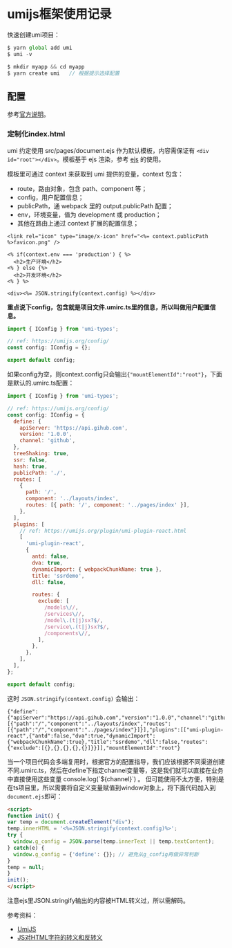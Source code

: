 # umijs框架使用记录

快速创建umi项目：
```JavaScript
$ yarn global add umi
$ umi -v

$ mkdir myapp && cd myapp
$ yarn create umi   // 根据提示选择配置
```

## 配置

参考[官方说明](https://umijs.org/zh-CN/docs/config)。

### 定制化index.html

umi 约定使用 src/pages/document.ejs 作为默认模板，内容需保证有 `<div id="root"></div>`。模板基于 ejs 渲染，参考 [ejs](https://github.com/mde/ejs) 的使用。

模板里可通过 context 来获取到 umi 提供的变量，context 包含：
* route，路由对象，包含 path、component 等；
* config，用户配置信息；
* publicPath，通 webpack 里的 output.publicPath 配置；
* env，环境变量，值为 development 或 production；
* 其他在路由上通过 context 扩展的配置信息；

```
<link rel="icon" type="image/x-icon" href="<%= context.publicPath %>favicon.png" />

<% if(context.env === 'production') { %>
  <h2>生产环境</h2>
<% } else {%>
  <h2>开发环境</h2>
<% } %>

<div><%= JSON.stringify(context.config) %></div> 
```

**重点说下config，包含就是项目文件.umirc.ts里的信息，所以叫做用户配置信息。**
```JavaScript
import { IConfig } from 'umi-types';

// ref: https://umijs.org/config/
const config: IConfig = {};

export default config;
```
如果config为空，则context.config只会输出`{"mountElementId":"root"}`，下面是默认的.umirc.ts配置：
```JavaScript
import { IConfig } from 'umi-types';

// ref: https://umijs.org/config/
const config: IConfig = {
  define: {
    apiServer: 'https://api.gihub.com',
    version: '1.0.0',
    channel: 'github',
  },
  treeShaking: true,
  ssr: false,
  hash: true,
  publicPath: './',
  routes: [
    {
      path: '/',
      component: '../layouts/index',
      routes: [{ path: '/', component: '../pages/index' }],
    },
  ],
  plugins: [
    // ref: https://umijs.org/plugin/umi-plugin-react.html
    [
      'umi-plugin-react',
      {
        antd: false,
        dva: true,
        dynamicImport: { webpackChunkName: true },
        title: 'ssrdemo',
        dll: false,

        routes: {
          exclude: [
            /models\//,
            /services\//,
            /model\.(t|j)sx?$/,
            /service\.(t|j)sx?$/,
            /components\//,
          ],
        },
      },
    ],
  ],
};

export default config;
```
这时 `JSON.stringify(context.config)` 会输出：
```
{"define":{"apiServer":"https://api.gihub.com","version":"1.0.0","channel":"github"},"treeShaking":true,"ssr":false,"hash":true,"publicPath":"./","routes":[{"path":"/","component":"../layouts/index","routes":[{"path":"/","component":"../pages/index"}]}],"plugins":[["umi-plugin-react",{"antd":false,"dva":true,"dynamicImport":{"webpackChunkName":true},"title":"ssrdemo","dll":false,"routes":{"exclude":[{},{},{},{},{}]}}]],"mountElementId":"root"}
```
当一个项目代码会多端复用时，根据官方的配置指导，我们应该根据不同渠道创建不同.umirc.ts，然后在define下指定channel变量等，这是我们就可以直接在业务中直接使用这些变量 console.log(\`${channel}\`) 。
但可能使用不太方便，特别是在ts项目里，所以需要将自定义变量赋值到window对象上，将下面代码加入到`document.ejs`即可：
```html
<script>  
function init() {
var temp = document.createElement("div");
temp.innerHTML = '<%=JSON.stringify(context.config)%>';
try {
  window.g_config = JSON.parse(temp.innerText || temp.textContent);
} catch(e) {
  window.g_config = {'define': {}}; // 避免从g_config再做异常判断
}
temp = null; 
}
init();
</script>
```
注意ejs里JSON.stringify输出的内容被HTML转义过，所以需解码。



参考资料：
* [UmiJS](https://umijs.org/zh-CN)
* [JS对HTML字符的转义和反转义](https://my.oschina.net/u/1168056/blog/1796196)
